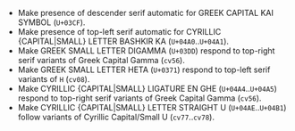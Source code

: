 * Make presence of descender serif automatic for GREEK CAPITAL KAI SYMBOL (`U+03CF`).
* Make presence of top-left serif automatic for CYRILLIC {CAPITAL|SMALL} LETTER BASHKIR KA (`U+04A0`..`U+04A1`).
* Make GREEK SMALL LETTER DIGAMMA (`U+03DD`) respond to top-right serif variants of Greek Capital Gamma (`cv56`).
* Make GREEK SMALL LETTER HETA (`U+0371`) respond to top-left serif variants of `H` (`cv08`).
* Make CYRILLIC {CAPITAL|SMALL} LIGATURE EN GHE (`U+04A4`..`U+04A5`) respond to top-right serif variants of Greek Capital Gamma (`cv56`).
* Make CYRILLIC {CAPITAL|SMALL} LETTER STRAIGHT U (`U+04AE`..`U+04B1`) follow variants of Cyrillic Capital/Small U (`cv77`..`cv78`).
